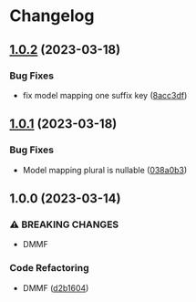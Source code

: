 # Changelog

## [1.0.2](https://github.com/odroe/prisma-dmmf/compare/v1.0.1...v1.0.2) (2023-03-18)


### Bug Fixes

* fix model mapping one suffix key ([8acc3df](https://github.com/odroe/prisma-dmmf/commit/8acc3df5f7bd66529e426f81780906bc354aec47))

## [1.0.1](https://github.com/odroe/prisma-dmmf/compare/v1.0.0...v1.0.1) (2023-03-18)


### Bug Fixes

* Model mapping plural is nullable ([038a0b3](https://github.com/odroe/prisma-dmmf/commit/038a0b382b84aab8ccd835893507ac2fb6788010))

## 1.0.0 (2023-03-14)


### ⚠ BREAKING CHANGES

* DMMF

### Code Refactoring

* DMMF ([d2b1604](https://github.com/odroe/prisma-dmmf/commit/d2b1604171a6b2a4c8ec7a7701feb422e0222604))

